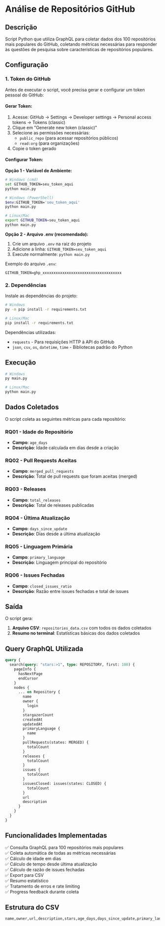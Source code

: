 # Análise de Repositórios GitHub

## Descrição
Script Python que utiliza GraphQL para coletar dados dos 100 repositórios mais populares do GitHub, coletando métricas necessárias para responder às questões de pesquisa sobre características de repositórios populares.

## Configuração

### 1. Token do GitHub
Antes de executar o script, você precisa gerar e configurar um token pessoal do GitHub:

#### Gerar Token:
1. Acesse: GitHub → Settings → Developer settings → Personal access tokens → Tokens (classic)
2. Clique em "Generate new token (classic)"
3. Selecione as permissões necessárias:
   - `public_repo` (para acessar repositórios públicos)
   - `read:org` (para organizações)
4. Copie o token gerado

#### Configurar Token:

**Opção 1 - Variável de Ambiente:**
```bash
# Windows (cmd)
set GITHUB_TOKEN=seu_token_aqui
python main.py

# Windows (PowerShell)
$env:GITHUB_TOKEN='seu_token_aqui'
python main.py

# Linux/Mac
export GITHUB_TOKEN=seu_token_aqui
python main.py
```

**Opção 2 - Arquivo .env (recomendado):**
1. Crie um arquivo `.env` na raiz do projeto
2. Adicione a linha: `GITHUB_TOKEN=seu_token_aqui`
3. Execute normalmente: `python main.py`

Exemplo do arquivo `.env`:
```
GITHUB_TOKEN=ghp_xxxxxxxxxxxxxxxxxxxxxxxxxxxxxxxxxxxx
```

### 2. Dependências
Instale as dependências do projeto:

```bash
# Windows
py -m pip install -r requirements.txt

# Linux/Mac
pip install -r requirements.txt
```

Dependências utilizadas:
- `requests` - Para requisições HTTP à API do GitHub
- `json`, `csv`, `os`, `datetime`, `time` - Bibliotecas padrão do Python

## Execução
```bash
# Windows
py main.py

# Linux/Mac
python main.py
```

## Dados Coletados

O script coleta as seguintes métricas para cada repositório:

### RQ01 - Idade do Repositório
- **Campo**: `age_days`
- **Descrição**: Idade calculada em dias desde a criação

### RQ02 - Pull Requests Aceitas
- **Campo**: `merged_pull_requests`
- **Descrição**: Total de pull requests que foram aceitas (merged)

### RQ03 - Releases
- **Campo**: `total_releases`
- **Descrição**: Total de releases publicadas

### RQ04 - Última Atualização
- **Campo**: `days_since_update`
- **Descrição**: Dias desde a última atualização

### RQ05 - Linguagem Primária
- **Campo**: `primary_language`
- **Descrição**: Linguagem principal do repositório

### RQ06 - Issues Fechadas
- **Campo**: `closed_issues_ratio`
- **Descrição**: Razão entre issues fechadas e total de issues

## Saída

O script gera:
1. **Arquivo CSV**: `repositories_data.csv` com todos os dados coletados
2. **Resumo no terminal**: Estatísticas básicas dos dados coletados

## Query GraphQL Utilizada

```graphql
query {
  search(query: "stars:>1", type: REPOSITORY, first: 100) {
    pageInfo {
      hasNextPage
      endCursor
    }
    nodes {
      ... on Repository {
        name
        owner {
          login
        }
        stargazerCount
        createdAt
        updatedAt
        primaryLanguage {
          name
        }
        pullRequests(states: MERGED) {
          totalCount
        }
        releases {
          totalCount
        }
        issues {
          totalCount
        }
        issuesClosed: issues(states: CLOSED) {
          totalCount
        }
        url
        description
      }
    }
  }
}
```

## Funcionalidades Implementadas

✅ Consulta GraphQL para 100 repositórios mais populares  
✅ Coleta automática de todas as métricas necessárias  
✅ Cálculo de idade em dias  
✅ Cálculo de tempo desde última atualização  
✅ Cálculo de razão de issues fechadas  
✅ Export para CSV  
✅ Resumo estatístico  
✅ Tratamento de erros e rate limiting  
✅ Progress feedback durante coleta  

## Estrutura do CSV

```csv
name,owner,url,description,stars,age_days,days_since_update,primary_language,merged_pull_requests,total_releases,total_issues,closed_issues,closed_issues_ratio,created_at,updated_at
```